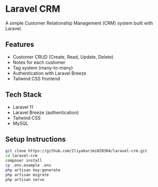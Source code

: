 # Laravel CRM

A simple Customer Relationship Management (CRM) system built with Laravel.

## Features

- Customer CRUD (Create, Read, Update, Delete)
- Notes for each customer
- Tag system (many-to-many)
- Authentication with Laravel Breeze
- Tailwind CSS frontend

## Tech Stack

- Laravel 11
- Laravel Breeze (authentication)
- Tailwind CSS
- MySQL

## Setup Instructions

```bash
git clone https://github.com/Iliyakarimi020304/laravel-crm.git
cd laravel-crm
composer install
cp .env.example .env
php artisan key:generate
php artisan migrate
php artisan serve
